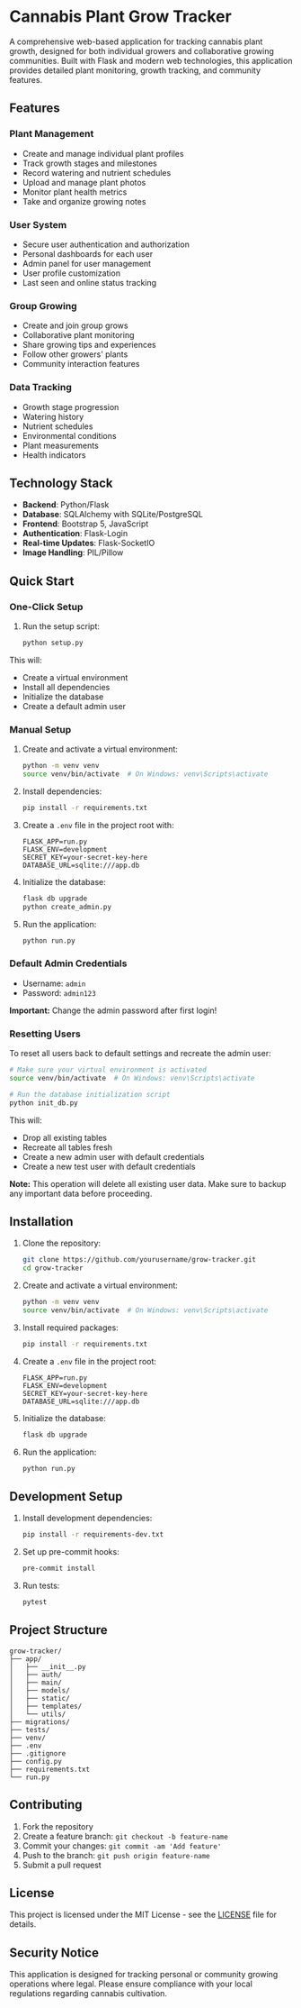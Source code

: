 # Cannabis Plant Grow Tracker

A comprehensive web-based application for tracking cannabis plant growth, designed for both individual growers and collaborative growing communities. Built with Flask and modern web technologies, this application provides detailed plant monitoring, growth tracking, and community features.

## Features

### Plant Management
- Create and manage individual plant profiles
- Track growth stages and milestones
- Record watering and nutrient schedules
- Upload and manage plant photos
- Monitor plant health metrics
- Take and organize growing notes

### User System
- Secure user authentication and authorization
- Personal dashboards for each user
- Admin panel for user management
- User profile customization
- Last seen and online status tracking

### Group Growing
- Create and join group grows
- Collaborative plant monitoring
- Share growing tips and experiences
- Follow other growers' plants
- Community interaction features

### Data Tracking
- Growth stage progression
- Watering history
- Nutrient schedules
- Environmental conditions
- Plant measurements
- Health indicators

## Technology Stack

- **Backend**: Python/Flask
- **Database**: SQLAlchemy with SQLite/PostgreSQL
- **Frontend**: Bootstrap 5, JavaScript
- **Authentication**: Flask-Login
- **Real-time Updates**: Flask-SocketIO
- **Image Handling**: PIL/Pillow

## Quick Start

### One-Click Setup

1. Run the setup script:
   ```bash
   python setup.py
   ```

This will:
- Create a virtual environment
- Install all dependencies
- Initialize the database
- Create a default admin user

### Manual Setup

1. Create and activate a virtual environment:
   ```bash
   python -m venv venv
   source venv/bin/activate  # On Windows: venv\Scripts\activate
   ```

2. Install dependencies:
   ```bash
   pip install -r requirements.txt
   ```

3. Create a `.env` file in the project root with:
   ```
   FLASK_APP=run.py
   FLASK_ENV=development
   SECRET_KEY=your-secret-key-here
   DATABASE_URL=sqlite:///app.db
   ```

4. Initialize the database:
   ```bash
   flask db upgrade
   python create_admin.py
   ```

5. Run the application:
   ```bash
   python run.py
   ```

### Default Admin Credentials
- Username: `admin`
- Password: `admin123`

**Important:** Change the admin password after first login!

### Resetting Users
To reset all users back to default settings and recreate the admin user:
```bash
# Make sure your virtual environment is activated
source venv/bin/activate  # On Windows: venv\Scripts\activate

# Run the database initialization script
python init_db.py
```

This will:
- Drop all existing tables
- Recreate all tables fresh
- Create a new admin user with default credentials
- Create a new test user with default credentials

**Note:** This operation will delete all existing user data. Make sure to backup any important data before proceeding.

## Installation

1. Clone the repository:
   ```bash
   git clone https://github.com/yourusername/grow-tracker.git
   cd grow-tracker
   ```

2. Create and activate a virtual environment:
   ```bash
   python -m venv venv
   source venv/bin/activate  # On Windows: venv\Scripts\activate
   ```

3. Install required packages:
   ```bash
   pip install -r requirements.txt
   ```

4. Create a `.env` file in the project root:
   ```
   FLASK_APP=run.py
   FLASK_ENV=development
   SECRET_KEY=your-secret-key-here
   DATABASE_URL=sqlite:///app.db
   ```

5. Initialize the database:
   ```bash
   flask db upgrade
   ```

6. Run the application:
   ```bash
   python run.py
   ```

## Development Setup

1. Install development dependencies:
   ```bash
   pip install -r requirements-dev.txt
   ```

2. Set up pre-commit hooks:
   ```bash
   pre-commit install
   ```

3. Run tests:
   ```bash
   pytest
   ```

## Project Structure

```
grow-tracker/
├── app/
│   ├── __init__.py
│   ├── auth/
│   ├── main/
│   ├── models/
│   ├── static/
│   ├── templates/
│   └── utils/
├── migrations/
├── tests/
├── venv/
├── .env
├── .gitignore
├── config.py
├── requirements.txt
└── run.py
```

## Contributing

1. Fork the repository
2. Create a feature branch: `git checkout -b feature-name`
3. Commit your changes: `git commit -am 'Add feature'`
4. Push to the branch: `git push origin feature-name`
5. Submit a pull request

## License

This project is licensed under the MIT License - see the [LICENSE](LICENSE) file for details.

## Security Notice

This application is designed for tracking personal or community growing operations where legal. Please ensure compliance with your local regulations regarding cannabis cultivation.
